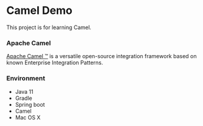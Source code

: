# Camel Demo

This project is for learning Camel.

### Apache Camel
[Apache Camel ™](http://camel.apache.org/) is a versatile open-source integration framework based on known Enterprise Integration Patterns.

### Environment
- Java 11
- Gradle
- Spring boot
- Camel
- Mac OS X